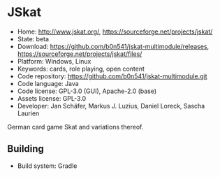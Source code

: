 # JSkat

- Home: http://www.jskat.org/, https://sourceforge.net/projects/jskat/
- State: beta
- Download: https://github.com/b0n541/jskat-multimodule/releases, https://sourceforge.net/projects/jskat/files/
- Platform: Windows, Linux
- Keywords: cards, role playing, open content
- Code repository: https://github.com/b0n541/jskat-multimodule.git
- Code language: Java
- Code license: GPL-3.0 (GUI), Apache-2.0 (base)
- Assets license: GPL-3.0
- Developer: Jan Schäfer, Markus J. Luzius, Daniel Loreck, Sascha Laurien

German card game Skat and variations thereof.

## Building

- Build system: Gradle
